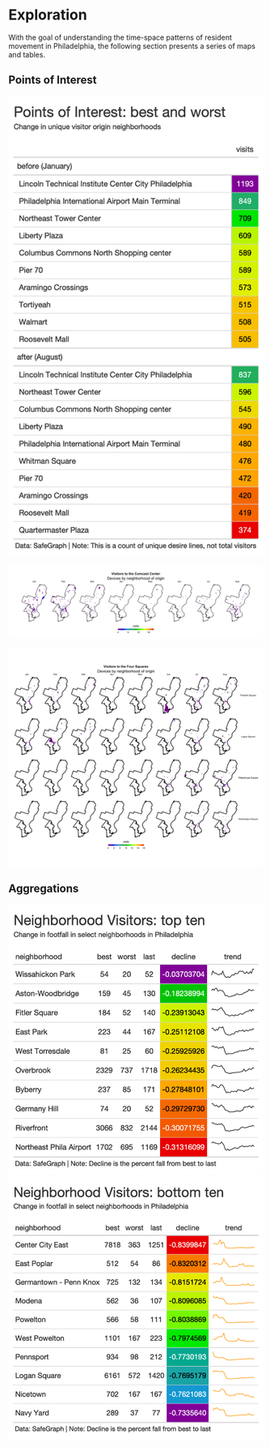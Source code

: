 Exploration
===========

With the goal of understanding the time-space patterns of resident
movement in Philadelphia, the following section presents a series of
maps and tables.

Points of Interest
------------------

![](https://raw.githubusercontent.com/asrenninger/philamonitor/master/viz/connections.png)

![](https://raw.githubusercontent.com/asrenninger/philamonitor/master/viz/comcast.png)

![](https://raw.githubusercontent.com/asrenninger/philamonitor/master/viz/parks.png)

Aggregations
------------

![](https://raw.githubusercontent.com/asrenninger/philamonitor/master/viz/top10.png)
![](https://raw.githubusercontent.com/asrenninger/philamonitor/master/viz/bottom10.png)
